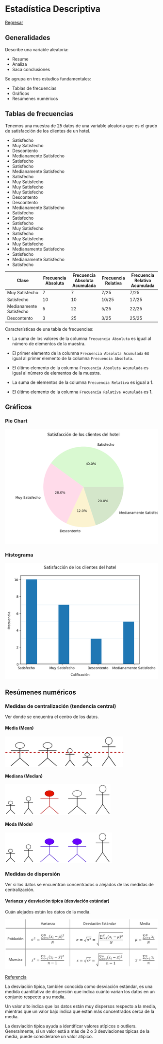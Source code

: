 # Estadística Descriptiva

[Regresar](../../README.md)

## Generalidades

Describe una variable aleatoria:

- Resume
- Analiza
- Saca conclusiones

Se agrupa en tres estudios fundamentales:

- Tablas de frecuencias
- Gráficos
- Resúmenes numéricos

## Tablas de frecuencias

Tenemos una muestra de 25 datos de una variable aleatoria que es el grado de
satisfacción de los clientes de un hotel.

- Satisfecho
- Muy Satisfecho
- Descontento
- Medianamente Satisfecho
- Satisfecho
- Satisfecho
- Medianamente Satisfecho
- Satisfecho
- Muy Satisfecho
- Muy Satisfecho
- Muy Satisfecho
- Descontento
- Descontento
- Medianamente Satisfecho
- Satisfecho
- Satisfecho
- Satisfecho
- Muy Satisfecho
- Satisfecho
- Muy Satisfecho
- Muy Satisfecho
- Medianamente Satisfecho
- Satisfecho
- Medianamente Satisfecho
- Satisfecho

| Clase                   | Frecuencia Absoluta | Frecuencia Absoluta Acumulada | Frecuencia Relativa | Frecuencia Relativa Acumulada |
|-------------------------|---------------------|-------------------------------|---------------------|-------------------------------|
| Muy Satisfecho          | 7                   | 7                             | 7/25                | 7/25                          |
| Satisfecho              | 10                  | 10                            | 10/25               | 17/25                         |
| Medianamente Satisfecho | 5                   | 22                            | 5/25                | 22/25                         |
| Descontento             | 3                   | 25                            | 3/25                | 25/25                         |

Características de una tabla de frecuencias:

- La suma de los valores de la columna `Frecuencia Absoluta` es igual al número
  de elementos de la muestra.

- El primer elemento de la columna `Frecuencia Absoluta Acumulada` es igual
  al primer elemento de la columna `Frecuencia Absoluta`.

- El último elemento de la columna `Frecuencia Absoluta Acumulada` es igual
  al número de elementos de la muestra.

- La suma de elementos de la columna `Frecuencia Relativa` es igual a 1.

- El último elemento de la columna `Frecuencia Relativa Acumulada` es 1.

## Gráficos

### Pie Chart

![Pie Chart](../images/satisfaccion_clientes_hotel.png "Pie Chart")

### Histograma

![Histograma](../images/satisfaccion_clientes_hotel_hist.png "Histograma")

## Resúmenes numéricos

### Medidas de centralización (tendencia central)

Ver donde se encuentra el centro de los datos.

#### Media (Mean)

![Mean](../images/mean.png "Mean")

#### Mediana (Median)

![Median](../images/median.png "Median")

#### Moda (Mode)

![Mode](../images/mode.png "Mode")

### Medidas de dispersión

Ver si los datos se encuentran concentrados o alejados de las medidas de
centralización.

#### Varianza y desviación típica (desviación estándar)

Cuán alejados están los datos de la media.

![Varianza](../images/varianza.png "Varianza")

[Referencia](https://matemovil.com/wp-content/uploads/2019/10/f%C3%B3rmulas-de-la-varianza-y-la-desviaci%C3%B3n-est%C3%A1ndar.jpg)

La desviación típica, también conocida como desviación estándar, es una medida
cuantitativa de dispersión que indica cuánto varían los datos en un conjunto
respecto a su media.

Un valor alto indica que los datos están muy dispersos respecto a la media,
mientras que un valor bajo indica que están más concentrados cerca de la media.

La desviación típica ayuda a identificar valores atípicos o outliers.
Generalmente, si un valor está a más de 2 o 3 desviaciones típicas de la media,
puede considerarse un valor atípico.
